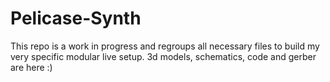 # Pelicase-Synth
This repo is a work in progress and regroups all necessary files to build my very specific modular live setup. 3d models, schematics, code and gerber are here :)
